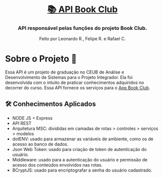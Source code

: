 <h1 align="center">
    <a href="#" alt="Api Book Club 📚"> 📚 API Book Club </a>
</h1>

<h3 align="center">
    API responsável pelas funções do projeto Book Club.
</h3>

<p align="center">
  Feito por Leonardo R., Felipe R. e Rafael C.
</p>

# Sobre o Projeto 🤔

Essa API é um projeto de graduação no CEUB de Análise e Desenvolvimento de Sistemas para o Projeto Integrador. Ela foi desenvolvida com o intuito de praticar conhecimentos adquiridos no decorrer do curso. Essa API fornece os serviços para o [App Book Club](https://github.com/Lramosdlima/app-book-club).

## 🛠 Conhecimentos Aplicados

- NODE JS + Express
- API REST
- Arquitetura MSC: divididas em camadas de rotas > controles > serviços > modelos
- dotENV: usado para armazenar as variáveis de ambiente, como os de acesso ao banco de dados.
- Json Web Token: usado para criação de token de autenticação do usuário.
- Middleware: usado para a autenticação do usuário e permissão de acesso dos conteúdos envolvidos nas rotas.
- BCryptJS: usado para encriptografar a senha do usuário cadastrado.
